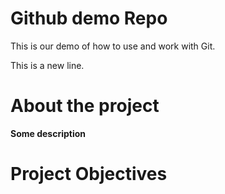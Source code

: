 # Github demo Repo
This is our demo of how to use and work with Git.

This is a new line.

# About the project
**Some description**

# Project Objectives

